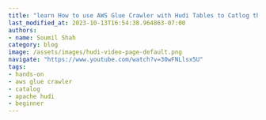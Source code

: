 ```yaml
---
title: "learn How to use AWS Glue Crawler with Hudi Tables to Catlog the Data"
last_modified_at: 2023-10-13T16:54:38.964863-07:00
authors:
- name: Soumil Shah
category: blog
image: /assets/images/hudi-video-page-default.png
navigate: "https://www.youtube.com/watch?v=30wFNLlsx5U"
tags:
- hands-on
- aws glue crawler
- catalog
- apache hudi
- beginner
---
```


